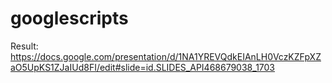 # googlescripts

Result: https://docs.google.com/presentation/d/1NA1YREVQdkEIAnLH0VczKZFpXZaO5UpKS1ZJaIUd8FI/edit#slide=id.SLIDES_API468679038_1703


